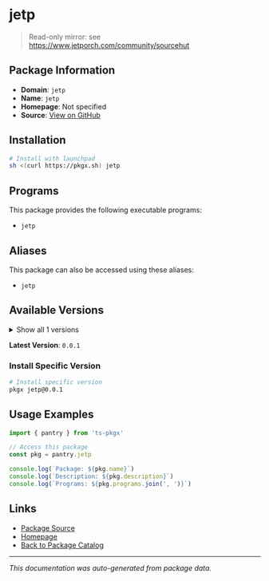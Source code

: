 # jetp

> Read-only mirror: see https://www.jetporch.com/community/sourcehut

## Package Information

- **Domain**: `jetp`
- **Name**: `jetp`
- **Homepage**: Not specified
- **Source**: [View on GitHub](https://github.com/pkgxdev/pantry/tree/main/projects/jetporch.com/package.yml)

## Installation

```bash
# Install with launchpad
sh <(curl https://pkgx.sh) jetp
```

## Programs

This package provides the following executable programs:

- `jetp`

## Aliases

This package can also be accessed using these aliases:

- `jetp`

## Available Versions

<details>
<summary>Show all 1 versions</summary>

- `0.0.1`

</details>

**Latest Version**: `0.0.1`

### Install Specific Version

```bash
# Install specific version
pkgx jetp@0.0.1
```

## Usage Examples

```typescript
import { pantry } from 'ts-pkgx'

// Access this package
const pkg = pantry.jetp

console.log(`Package: ${pkg.name}`)
console.log(`Description: ${pkg.description}`)
console.log(`Programs: ${pkg.programs.join(', ')}`)
```

## Links

- [Package Source](https://github.com/pkgxdev/pantry/tree/main/projects/jetporch.com/package.yml)
- [Homepage](#)
- [Back to Package Catalog](../package-catalog.md)

---

*This documentation was auto-generated from package data.*
